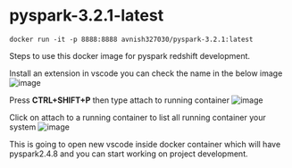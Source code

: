 # pyspark-3.2.1-latest


```
docker run -it -p 8888:8888 avnish327030/pyspark-3.2.1:latest
```

Steps to use this docker image for pyspark redshift development.

Install an extension in vscode you can check the name in the below image
![image](https://user-images.githubusercontent.com/115451707/202378900-1100dd47-5fb8-434d-88ee-54b40780d1d0.png)

Press <b>CTRL+SHIFT+P</b>  then type attach to running container
![image](https://user-images.githubusercontent.com/115451707/202379258-59431833-e895-4b17-aab0-199d8b369f64.png)

Click on attach to a running container to list all running container your system
![image](https://user-images.githubusercontent.com/115451707/202379411-066f17bc-1557-4588-9057-e162af9bb874.png)

This is going to open new vscode inside docker container which will have pyspark2.4.8 and you can start working on project development.


